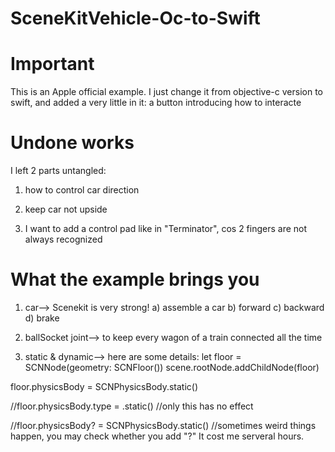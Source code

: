 # SceneKitVehicle-Oc-to-Swift

# Important
This is an Apple official example.
I just change it from objective-c version to swift,
and added a very little in it: 
a button introducing how to interacte

# Undone works
I left 2 parts untangled:
1) how to control car direction
2) keep car not upside

3) I want to add a control pad like in "Terminator", cos 2 fingers are not always recognized



# What the example brings you
1) car-->
Scenekit is very strong!
a) assemble a car 
b) forward
c) backward
d) brake

2) ballSocket joint-->
to keep every wagon of a train connected all the time 

3) static & dynamic-->
here are some details:
let floor = SCNNode(geometry: SCNFloor())
scene.rootNode.addChildNode(floor)

floor.physicsBody = SCNPhysicsBody.static()

//floor.physicsBody.type = .static() //only this has no effect

//floor.physicsBody? = SCNPhysicsBody.static() //sometimes weird things happen, you may check whether you add "?" It cost me serveral hours.

